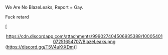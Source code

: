 We Are No BlazeLeaks, Report = Gay.

Fuck retard

[<center>https://cdn.discordapp.com/attachments/999027404506935388/1000540107251654707/BlazeLeaks.png</center>(https://discord.gg/T5V4uKtXDm)]
